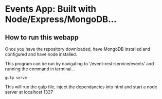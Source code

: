 # Events App: Built with Node/Express/MongoDB...

## How to run this webapp

Once you have the repository downloaded, have MongoDB installed and configured and have node installed.

This program can be run by navigating to '/event-rest-service/events' and running the command in terminal...

```gulp serve```

This will run the gulp file, inject the dependancies into html and start a node server at localhost 1337